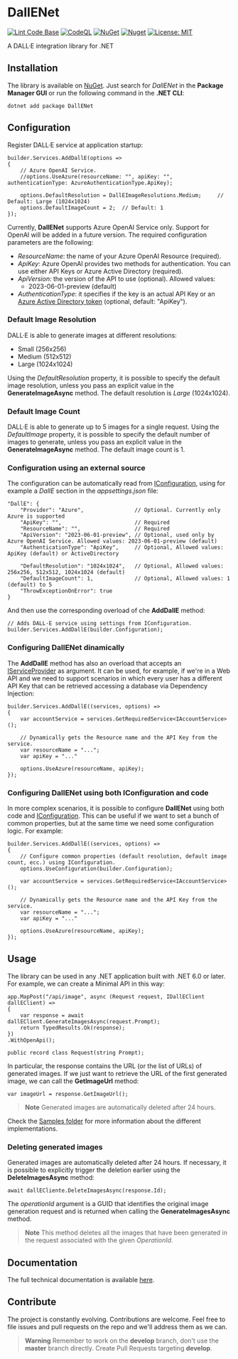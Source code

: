 # DallENet

[![Lint Code Base](https://github.com/marcominerva/DallENet/actions/workflows/linter.yml/badge.svg)](https://github.com/marcominerva/DallENet/actions/workflows/linter.yml)
[![CodeQL](https://github.com/marcominerva/DallENet/actions/workflows/codeql.yml/badge.svg)](https://github.com/marcominerva/DallENet/actions/workflows/codeql.yml)
[![NuGet](https://img.shields.io/nuget/v/DallENet.svg?style=flat-square)](https://www.nuget.org/packages/DallENet)
[![Nuget](https://img.shields.io/nuget/dt/DallENet)](https://www.nuget.org/packages/DallENet)
[![License: MIT](https://img.shields.io/badge/License-MIT-yellow.svg)](https://github.com/marcominerva/DallENet/blob/master/LICENSE)

A DALL·E integration library for .NET

## Installation

The library is available on [NuGet](https://www.nuget.org/packages/DallENet). Just search for *DallENet* in the **Package Manager GUI** or run the following command in the **.NET CLI**:

    dotnet add package DallENet

## Configuration

Register DALL·E service at application startup:

    builder.Services.AddDallE(options =>
    {
        // Azure OpenAI Service.
        //options.UseAzure(resourceName: "", apiKey: "", authenticationType: AzureAuthenticationType.ApiKey);

        options.DefaultResolution = DallEImageResolutions.Medium;     // Default: Large (1024x1024)
        options.DefaultImageCount = 2;  // Default: 1
    });


Currently, **DallENet** supports Azure OpenAI Service only. Support for OpenAI will be added in a future version. The required configuration parameters are the following:

- _ResourceName_: the name of your Azure OpenAI Resource (required).
- _ApiKey_: Azure OpenAI provides two methods for authentication. You can use either API Keys or Azure Active Directory (required).
- _ApiVersion_: the version of the API to use (optional). Allowed values:
  - 2023-06-01-preview (default)
- _AuthenticationType_: it specifies if the key is an actual API Key or an [Azure Active Directory token](https://learn.microsoft.com/azure/cognitive-services/openai/how-to/managed-identity) (optional, default: "ApiKey").

### Default Image Resolution

DALL·E is able to generate images at different resolutions:

- Small (256x256)
- Medium (512x512)
- Large (1024x1024)

Using the *DefaultResolution* property, it is possible to specify the default image resolution, unless you pass an explicit value in the **GenerateImageAsync** method. The default resolution is _Large_ (1024x1024).

### Default Image Count

DALL·E is able to generate up to 5 images for a single request. Using the *DefaultImage* property, it is possible to specify the default number of images to generate, unless you pass an explicit value in the **GenerateImageAsync** method. The default image count is 1.

### Configuration using an external source

The configuration can be automatically read from [IConfiguration](https://learn.microsoft.com/en-us/dotnet/api/microsoft.extensions.configuration.iconfiguration), using for example a _DallE_ section in the _appsettings.json_ file:

    "DallE": {
        "Provider": "Azure",                // Optional. Currently only Azure is supported
        "ApiKey": "",                       // Required
        "ResourceName": "",                 // Required 
        "ApiVersion": "2023-06-01-preview", // Optional, used only by Azure OpenAI Service. Allowed values: 2023-06-01-preview (default)
        "AuthenticationType": "ApiKey",     // Optional, Allowed values: ApiKey (default) or ActiveDirectory

        "DefaultResolution": "1024x1024",   // Optional, Allowed values: 256x256, 512x512, 1024x1024 (default)
        "DefaultImageCount": 1,             // Optional, Allowed values: 1 (default) to 5
        "ThrowExceptionOnError": true
    }

And then use the corresponding overload of che **AddDallE** method:

    // Adds DALL·E service using settings from IConfiguration.
    builder.Services.AddDallE(builder.Configuration);

### Configuring DallENet dinamically

The **AddDallE** method has also an overload that accepts an [IServiceProvider](https://learn.microsoft.com/dotnet/api/system.iserviceprovider) as argument. It can be used, for example, if we're in a Web API and we need to support scenarios in which every user has a different API Key that can be retrieved accessing a database via Dependency Injection:

    builder.Services.AddDallE((services, options) =>
    {
        var accountService = services.GetRequiredService<IAccountService>();

        // Dynamically gets the Resource name and the API Key from the service.
        var resourceName = "...";
        var apiKey = "..."

        options.UseAzure(resourceName, apiKey);
    });

### Configuring DallENet using both IConfiguration and code

In more complex scenarios, it is possible to configure **DallENet** using both code and [IConfiguration](https://learn.microsoft.com/en-us/dotnet/api/microsoft.extensions.configuration.iconfiguration). This can be useful if we want to set a bunch of common properties, but at the same time we need some configuration logic. For example:

    builder.Services.AddDallE((services, options) =>
    {
        // Configure common properties (default resolution, default image count, ecc.) using IConfiguration.
        options.UseConfiguration(builder.Configuration);

        var accountService = services.GetRequiredService<IAccountService>();

        // Dynamically gets the Resource name and the API Key from the service.
        var resourceName = "...";
        var apiKey = "..."

        options.UseAzure(resourceName, apiKey);
    });

## Usage

The library can be used in any .NET application built with .NET 6.0 or later. For example, we can create a Minimal API in this way:

    app.MapPost("/api/image", async (Request request, IDallEClient dallEClient) =>
    {
        var response = await dallEClient.GenerateImagesAsync(request.Prompt);
        return TypedResults.Ok(response);
    })
    .WithOpenApi();

    public record class Request(string Prompt);

In particular, the response contains the URL (or the list of URLs) of generated images. If we just want to retrieve the URL of the first generated image, we can call the **GetImageUrl** method:

    var imageUrl = response.GetImageUrl();

> **Note**
Generated images are automatically deleted after 24 hours.

Check the [Samples folder](https://github.com/marcominerva/DallENet/tree/master/samples) for more information about the different implementations.

### Deleting generated images

Generated images are automatically deleted after 24 hours. If necessary, it is possible to explicitly trigger the deletion earlier using the **DeleteImagesAsync** method:

    await dallECliente.DeleteImagesAsync(response.Id);

The _operationId_ argument is a GUID that identifies the original image generation request and is returned when calling the **GenerateImagesAsync** method.

> **Note**
This method deletes all the images that have been generated in the request associated with the given _OperationId_.

## Documentation

The full technical documentation is available [here](https://github.com/marcominerva/DallENet/tree/master/docs).

## Contribute

The project is constantly evolving. Contributions are welcome. Feel free to file issues and pull requests on the repo and we'll address them as we can. 

> **Warning**
Remember to work on the **develop** branch, don't use the **master** branch directly. Create Pull Requests targeting **develop**.
